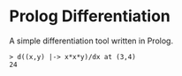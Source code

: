 # Prolog Differentiation

A simple differentiation tool written in Prolog.

```
> d((x,y) |-> x*x*y)/dx at (3,4)
24
```

